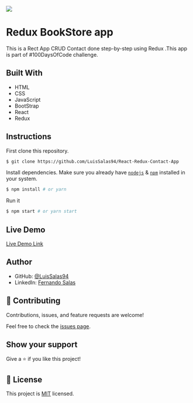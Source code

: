 ![](https://img.shields.io/badge/Microverse-blueviolet)

# Redux BookStore app
 This is a Rect App CRUD Contact done step-by-step using Redux .This app is part of #100DaysOfCode challenge. 
    
## Built With

- HTML
- CSS
- JavaScript
- BootStrap
- React
- Redux


## Instructions

First clone this repository.
```bash
$ git clone https://github.com/LuisSalas94/React-Redux-Contact-App
```

Install dependencies. Make sure you already have [`nodejs`](https://nodejs.org/en/) & [`npm`](https://www.npmjs.com/) installed in your system.
```bash
$ npm install # or yarn
```

Run it
```bash
$ npm start # or yarn start
```

## Live Demo

[Live Demo Link](https://fernando-redux-contact-app.netlify.app/)

## Author

- GitHub: [@LuisSalas94](https://github.com/LuisSalas94)
- LinkedIn: [Fernando Salas](https://www.linkedin.com/in/luisfernandosalasgave/)

## 🤝 Contributing

Contributions, issues, and feature requests are welcome!

Feel free to check the [issues page](../../issues/).

## Show your support

Give a ⭐️ if you like this project!

## 📝 License

This project is [MIT](./MIT.md) licensed.
